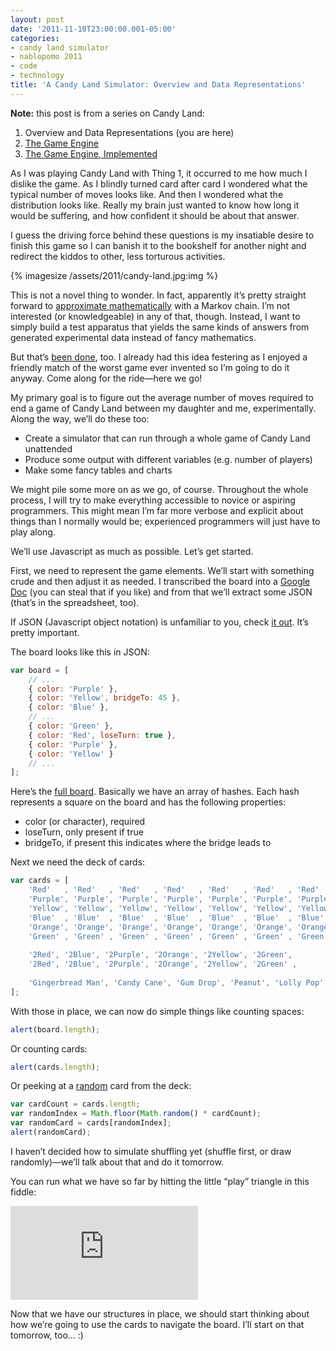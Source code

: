 ```yaml
---
layout: post
date: '2011-11-10T23:00:00.001-05:00'
categories:
- candy land simulator
- nablopomo 2011
- code
- technology
title: 'A Candy Land Simulator: Overview and Data Representations'
---
```


**Note:** this post is from a series on Candy Land:

1. Overview and Data Representations (you are here)
2. [The Game Engine](candy-land-simulator-game-engine)
3. [The Game Engine, Implemented](note-this-post-is-from-series-on-candy)


As I was playing Candy Land with Thing 1, it occurred to me how much I dislike the game. As I blindly turned card after card I wondered what the typical number of moves looks like. And then I wondered what the distribution looks like. Really my brain just wanted to know how long it would be suffering, and how confident it should be about that answer.

I guess the driving force behind these questions is my insatiable desire to finish this game so I can banish it to the bookshelf for another night and redirect the kiddos to other, less torturous activities.

{% imagesize /assets/2011/candy-land.jpg:img %}

This is not a novel thing to wonder. In fact, apparently it’s pretty straight forward to [approximate mathematically](http://www.math.niu.edu/~rusin/uses-math/games/candyland/) with a Markov chain. I’m not interested (or knowledgeable) in any of that, though. Instead, I want to simply build a test apparatus that yields the same kinds of answers from generated experimental data instead of fancy mathematics.

But that’s [been done](http://forthplace.com/candyland-simulator/), too. I already had this idea festering as I enjoyed a friendly match of the worst game ever invented so I’m going to do it anyway. Come along for the ride—here we go!

My primary goal is to figure out the average number of moves required to end a game of Candy Land between my daughter and me, experimentally. Along the way, we’ll do these too:  

* Create a simulator that can run through a whole game of Candy Land unattended
* Produce some output with different variables (e.g. number of players)
* Make some fancy tables and charts

We might pile some more on as we go, of course. Throughout the whole process, I will try to make everything accessible to novice or aspiring programmers. This might mean I’m far more verbose and explicit about things than I normally would be; experienced programmers will just have to play along.

We’ll use Javascript as much as possible. Let’s get started.

First, we need to represent the game elements. We’ll start with something crude and then adjust it as needed. I transcribed the board into a [Google Doc](https://docs.google.com/spreadsheet/ccc?key=0AveyCDgGdW3edElxUnUtQS1rdUpaaWtaTFpZRnZNYVE&hl=en_US#gid=0) (you can steal that if you like) and from that we’ll extract some JSON (that’s in the spreadsheet, too).

If JSON (Javascript object notation) is unfamiliar to you, check [it out](http://www.json.org/). It’s pretty important.

The board looks like this in JSON:  
```js
var board = [
    // ...
    { color: 'Purple' },
    { color: 'Yellow', bridgeTo: 45 },
    { color: 'Blue' },
    // ...
    { color: 'Green' },
    { color: 'Red', loseTurn: true },
    { color: 'Purple' },
    { color: 'Yellow' }
    // ...
];
```
 
Here’s the [full board](http://jsfiddle.net/mharen/crgAX/3/). Basically we have an array of hashes. Each hash represents a square on the board and has the following properties:

* color (or character), required
* loseTurn, only present if true
* bridgeTo, if present this indicates where the bridge leads to

Next we need the deck of cards:

```js
var cards = [
    'Red'   , 'Red'   , 'Red'   , 'Red'   , 'Red'   , 'Red'   , 'Red'   , 'Red'   ,
    'Purple', 'Purple', 'Purple', 'Purple', 'Purple', 'Purple', 'Purple', 'Purple',
    'Yellow', 'Yellow', 'Yellow', 'Yellow', 'Yellow', 'Yellow', 'Yellow', 'Yellow',
    'Blue'  , 'Blue'  , 'Blue'  , 'Blue'  , 'Blue'  , 'Blue'  , 'Blue'  , 'Blue'  ,
    'Orange', 'Orange', 'Orange', 'Orange', 'Orange', 'Orange', 'Orange', 'Orange',
    'Green' , 'Green' , 'Green' , 'Green' , 'Green' , 'Green' , 'Green' , 'Green' ,
    
    '2Red', '2Blue', '2Purple', '2Orange', '2Yellow', '2Green',
    '2Red', '2Blue', '2Purple', '2Orange', '2Yellow', '2Green' ,
    
    'Gingerbread Man', 'Candy Cane', 'Gum Drop', 'Peanut', 'Lolly Pop', 'Ice Cream Cone'
];
```
 
With those in place, we can now do simple things like counting spaces:

```js
alert(board.length);
```
 
Or counting cards:


```js
alert(cards.length);
```
 
Or peeking at a [random](https://developer.mozilla.org/en/JavaScript/Reference/Global_Objects/Math/random) card from the deck:

```js
var cardCount = cards.length;
var randomIndex = Math.floor(Math.random() * cardCount);
var randomCard = cards[randomIndex];
alert(randomCard);
```
 
I haven’t decided how to simulate shuffling yet (shuffle first, or draw randomly)—we’ll talk about that and do it tomorrow.

You can run what we have so far by hitting the little “play” triangle in this fiddle:

<iframe class="full-embed fixed-short" src="https://jsfiddle.net/mharen/crgAX/5/embedded/js,result" frameborder="0" allowfullscreen="allowfullscreen"></iframe>

Now that we have our structures in place, we should start thinking about how we’re going to use the cards to navigate the board. I’ll start on that tomorrow, too... :)